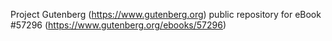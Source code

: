 Project Gutenberg (https://www.gutenberg.org) public repository for
eBook #57296 (https://www.gutenberg.org/ebooks/57296)
